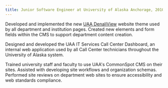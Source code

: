 ```yaml
---
title: Junior Software Engineer at University of Alaska Anchorage, 2010 - 2011
---
```


Developed and implemented the new [UAA DenaliView](http://www.uaa.alaska.edu/workshop/) website theme used by all department and institution pages. Created new elements and form fields within the CMS to support department content creation.

Designed and developed the UAA IT Services Call Center Dashboard, an internal web application used by all Call Center technicians throughout the University of Alaska system.

Trained university staff and faculty to use UAA's CommonSpot CMS on their sites. Assisted with developing site workflows and organization schemas. Performed site reviews on department web sites to ensure accessibility and web standards compliance.